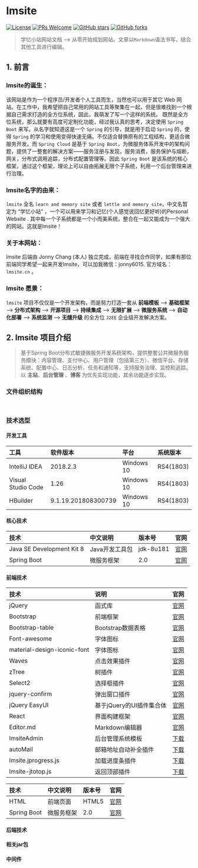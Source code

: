 # lmsite 

[![License](https://img.shields.io/badge/license-MIT-blue.svg)](LICENSE)  [![PRs Welcome](https://img.shields.io/badge/PRs-welcome-brightgreen.svg)](https://github.com/jonny6015/lmsite/pulls)  [![GitHub stars](https://img.shields.io/github/stars/jonny6015/lmsite.svg?style=social&label=Stars)](https://github.com/jonny6015/lmsite)  [![GitHub forks](https://img.shields.io/github/forks/jonny6015/lmsite.svg?style=social&label=Fork)](https://github.com/jonny6015/lmsite)

> 学忆小站网站文档 ——> 从零开始规划网站。文章以`Markdown`语法书写，结合其他工具进行编辑。

## 1. 前言

### lmsite的诞生：

  该网站是作为一个程序员/开发者个人工具而生，当然也可以用于其它 Web 网站。在工作中，我希望把自己常用的网站工具等聚集在一起，但是很难找到一个根据自己需求打造的全方位系统，因此，我萌发了写一个这样的系统。
  既然是全方位系统，那么就要有高度可定制化功能，经过我认真的思考，决定使用 `Spring Boot` 来写。从名字就知道这是一个 `Spring` 的引导，就是用于启动 `Spring` 的，使得 `Spring` 的学习和使用变得快速无痛。不仅适合替换原有的工程结构，更适合微服务开发。而 `Spring Cloud` 是基于 `Spring Boot`，为微服务体系开发中的架构问题，提供了一整套的解决方案——服务注册与发现，服务消费，服务保护与熔断，网关，分布式调用追踪，分布式配置管理等。因此 `Spring Boot` 是该系统的核心框架，通过这个框架，理论上可以自由拓展无限个子系统，利用一个后台管理来进行治理。

### lmsite名字的由来：

`lmsite` 全名 `learn and memory site` 或者 `lettle and memory site`，中文名暂定为 “学忆小站” ，一个可以用来学习和记忆(个人感觉说回忆更好听)的Personal Website . 其中每一个子系统都是一个小而美系统，整合在一起又能成为一个强大的网站。这就是lmsite！

### 关于本网站：

lmsite 后端由 Jonny Chang (本人) 独立完成，前端在寻找合作同学，如果有那位前端同学希望一起来开发lmsite，可以加我微信：jonny6015. 官方域名： `lmsite.cn` 。

### lmsite 愿景：

`lmsite` 项目不仅仅是一个开发架构，而是努力打造一套从 **前端模板** ——> **基础框架** ——> **分布式架构** ——> **开源项目** ——> **持续集成** ——> **无限扩展** ——> **微服务系统** ——> **自动化部署** ——> **系统监测** ——> **无缝升级** 的全方位 `J2EE` 企业级开发解决方案。

## 2. lmsite 项目介绍

> 基于Spring Boot分布式敏捷微服务开发系统架构，提供整套公共微服务服务模块：内容管理、支付中心、用户管理（包括第三方）、微信平台、存储系统、配置中心、日志分析、任务和通知等，支持服务治理、监控和追踪。以 **主站**、**后台管理** 、**博客** 为优先实现功能，其余功能逐步实现。

### 文件组织结构

```shell


```

### 技术选型

#### 开发工具
|工具|软件版本|平台|系统版本|
|:---|:---|:---|:---|
|IntelliJ IDEA|2018.2.3|Windows 10|RS4(1803)|
|Visual Studio Code|1.26|Windows 10|RS4(1803)|
|HBuilder|9.1.19.201808300739|Windows 10|RS4(1803)|


#### 核心技术
|技术|中文说明|版本号| 官网 |
|:----|:----|:----|:----|
|Java SE Development Kit 8|Java开发工具包|jdk-8u181|[官网](http://www.oracle.com/technetwork/java/javase/downloads/index.html)|
|Spring Boot|微服务框架|2.0|[官网](http://spring.io/projects/spring-boot)|

#### 前端技术
|技术|说明|官网|
|:---|:---|:---|
|jQuery|函式库|[官网](http://jquery.com/)|
|Bootstrap|前端框架|[官网](http://getbootstrap.com/)|
|Bootstrap-table|Bootstrap数据表格|[官网](http://bootstrap-table.wenzhixin.net.cn/)|
|Font-awesome|字体图标|[官网](http://fontawesome.io/)|
|material-design-iconic-font|字体图标	|[官网](https://github.com/zavoloklom/material-design-iconic-font)|
|Waves|点击效果插件|[官网](https://github.com/fians/Waves)|
|zTree|树插件|[官网](http://www.treejs.cn/v3/)|
|Select2|选择框插件|[官网](https://github.com/select2/select2)|
|jquery-confirm|弹出窗口插件|[官网](https://github.com/craftpip/jquery-confirm)|
|jQuery EasyUI|基于jQuery的UI插件集合体|[官网](http://www.jeasyui.com)|
|React|界面构建框架|[官网](https://github.com/facebook/react)|
|Editor.md|Markdown编辑器|[官网](https://github.com/pandao/editor.md)|
|lmsiteAdmin|后台管理系统模板|[下载](https://github.com/jonny6015/lmsiteAdmin)|
|autoMail|邮箱地址自动补全插件|[下载](https://github.com/jonny6015/autoMail)
|lmsite.jprogress.js|	加载进度条插件|[下载](https://github.com/jonny6015/lmsite.jprogress.js)|
|lmsite-jtotop.js   |	返回顶部插件|[下载](https://github.com/jonny6015/lmsite-jtotop.js)|


|技术|中文说明|版本号| 官网 |
|:----|:----|:----|:----|
|HTML|前端页面|HTML5|[官网](http://www.w3school.com.cn/html/index.asp)|
|Spring Boot|微服务框架|2.0|[官网](http://spring.io/projects/spring-boot)|

#### 后端技术



#### 相关jar包



#### 中间件
















